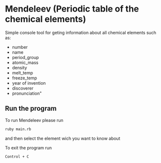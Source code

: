 # Mendeleev (Periodic table of the chemical elements)

Simple console tool for geting information about all chemical elements such as:

- number
- name
- period_group
- atomic_mass
- density
- melt_temp
- freeze_temp
- year of invention
- discoverer
- pronunciation"

## Run the program

To run Mendeleev please run

```bash
ruby main.rb
```

and then select the element wich you want to know about

To exit the program run

```bash
Control + C
```
